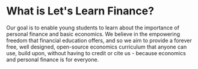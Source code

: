 # What is Let's Learn Finance?
Our goal is to enable young students to learn about the importance of personal finance and basic economics. We believe in the empowering freedom that financial education offers, and so we aim to provide a forever free, well designed, open-source economics curriculum that anyone can use, build upon, without having to credit or cite us - because economics and personal finance is for everyone.
